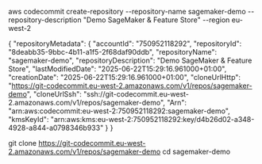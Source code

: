 aws codecommit create-repository --repository-name sagemaker-demo --repository-description "Demo SageMaker & Feature Store" --region eu-west-2

{
    "repositoryMetadata": {
        "accountId": "750952118292",
        "repositoryId": "8deabb35-9bbc-4b11-a1f5-2f68daf90ddb",
        "repositoryName": "sagemaker-demo",
        "repositoryDescription": "Demo SageMaker & Feature Store",
        "lastModifiedDate": "2025-06-22T15:29:16.961000+01:00",
        "creationDate": "2025-06-22T15:29:16.961000+01:00",
        "cloneUrlHttp": "https://git-codecommit.eu-west-2.amazonaws.com/v1/repos/sagemaker-demo",
        "cloneUrlSsh": "ssh://git-codecommit.eu-west-2.amazonaws.com/v1/repos/sagemaker-demo",
        "Arn": "arn:aws:codecommit:eu-west-2:750952118292:sagemaker-demo",
        "kmsKeyId": "arn:aws:kms:eu-west-2:750952118292:key/d4b26d02-a348-4928-a844-a0798346b933"
    }
}


git clone https://git-codecommit.eu-west-2.amazonaws.com/v1/repos/sagemaker-demo
cd sagemaker-demo
